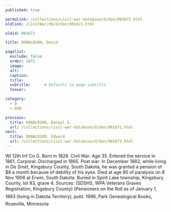 ```yaml
---
published: true

permalink: /collections/civil-war-database/d/don/001672.html
oldlink: /CivilWar/db/d/don/001672.html

oldid: 001672

title: DONALDSON, David

pagelist:
  exclude: false
  order: 1672
  image: 
  alt:
  caption:
  title:
  subtitle:      # Defaults to page subtitle
  teaser:

category: 
  - D 
  - DON

previous:
  title: DONALDSON, Daniel S.
  url: /collections/civil-war-database/d/don/001671.html  
next:
  title: DONALDSON, Edward
  url: /collections/civil-war-database/d/don/001673.html   
---
```

WI 12th Inf Co G. Born in 1826. Civil War: Age 35. Entered the service in 1861. Corporal. Discharged in 1865. Post war: In December 1882, while living in De Smet, Kingsbury County, South Dakota, he was granted a pension of $8 a month because of debility of his eyes. Died at age 80 of paralysis on 8 Nov 1906 at Erwin, South Dakota. Buried in Spirit Lake township, Kingsbury County, lot 83, grave 4. Sources: (SDSHS, WPA Veterans Graves Registration, Kingsbury County) (&#147;Pensioners on the Roll as of January 1, 1883 (living in Dakota Territory)&#148;, publ. 1996, Park Genealogical Books, Roseville, Minnesota
